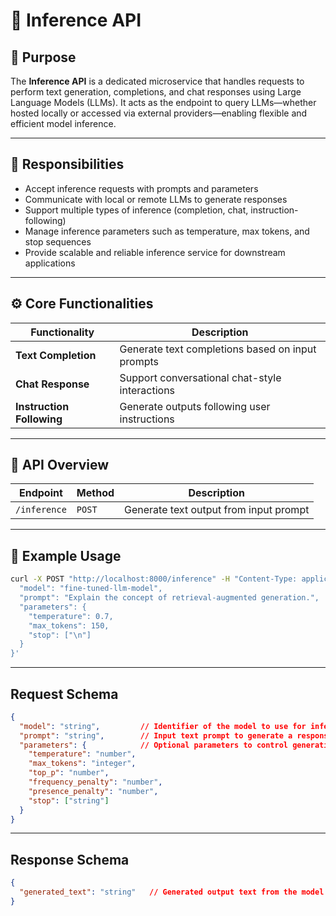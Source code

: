 # 🧩 Inference API

## 📌 Purpose

The **Inference API** is a dedicated microservice that handles requests to perform text generation, completions, and chat responses using Large Language Models (LLMs).
It acts as the endpoint to query LLMs—whether hosted locally or accessed via external providers—enabling flexible and efficient model inference.

---

## 🚀 Responsibilities

* Accept inference requests with prompts and parameters
* Communicate with local or remote LLMs to generate responses
* Support multiple types of inference (completion, chat, instruction-following)
* Manage inference parameters such as temperature, max tokens, and stop sequences
* Provide scalable and reliable inference service for downstream applications

---

## ⚙️ Core Functionalities

| Functionality             | Description                                      |
| ------------------------- | ------------------------------------------------ |
| **Text Completion**       | Generate text completions based on input prompts |
| **Chat Response**         | Support conversational chat-style interactions   |
| **Instruction Following** | Generate outputs following user instructions     |

---

## 🔌 API Overview

| Endpoint     | Method | Description                            |
| ------------ | ------ | -------------------------------------- |
| `/inference` | `POST` | Generate text output from input prompt |

---

## 🔄 Example Usage

```bash
curl -X POST "http://localhost:8000/inference" -H "Content-Type: application/json" -d '{
  "model": "fine-tuned-llm-model",
  "prompt": "Explain the concept of retrieval-augmented generation.",
  "parameters": {
    "temperature": 0.7,
    "max_tokens": 150,
    "stop": ["\n"]
  }
}'
```

---

## Request Schema

```json
{
  "model": "string",         // Identifier of the model to use for inference
  "prompt": "string",        // Input text prompt to generate a response
  "parameters": {            // Optional parameters to control generation
    "temperature": "number",
    "max_tokens": "integer",
    "top_p": "number",
    "frequency_penalty": "number",
    "presence_penalty": "number",
    "stop": ["string"]
  }
}
```

---

## Response Schema

```json
{
  "generated_text": "string"   // Generated output text from the model
}
```
